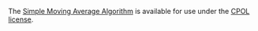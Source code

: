 The [Simple Moving Average Algorithm](https://www.codeproject.com/Articles/17860/A-Simple-Moving-Average-Algorithm) is available for use under the [CPOL license](https://www.codeproject.com/info/cpol10.aspx).